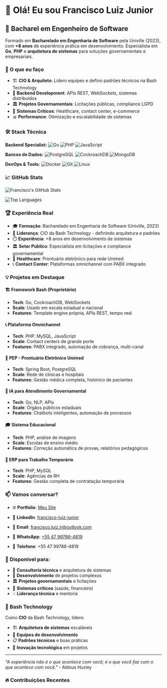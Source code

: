 # 👋 Olá! Eu sou Francisco Luiz Junior

## 🚀 Bacharel em Engenheiro de Software

Formado em **Bacharelado em Engenharia de Software** pela Univille (2023), com **+8 anos** de experiência prática em desenvolvimento. Especialista em **Go**, **PHP** e **arquitetura de sistemas** para soluções governamentais e empresariais.

### 💼 O que eu faço
- 🏗️ **CIO & Arquiteto**: Lidero equipes e defino padrões técnicos na Bash Technology
- 🔧 **Backend Development**: APIs REST, WebSockets, sistemas distribuídos
- 🏛️ **Projetos Governamentais**: Licitações públicas, compliance LGPD
- 🏥 **Sistemas Críticos**: Healthcare, contact center, e-commerce
- 📊 **Performance**: Otimização e escalabilidade de sistemas

### 🛠️ Stack Técnica

**Backend Specialist:**
![Go](https://img.shields.io/badge/-Go-00ADD8?style=flat-square&logo=go&logoColor=white)
![PHP](https://img.shields.io/badge/-PHP-777BB4?style=flat-square&logo=php&logoColor=white)
![JavaScript](https://img.shields.io/badge/-JavaScript-F7DF1E?style=flat-square&logo=javascript&logoColor=black)

**Bancos de Dados:**
![PostgreSQL](https://img.shields.io/badge/-PostgreSQL-336791?style=flat-square&logo=postgresql&logoColor=white)
![CockroachDB](https://img.shields.io/badge/-CockroachDB-6933FF?style=flat-square&logo=cockroachlabs&logoColor=white)
![MongoDB](https://img.shields.io/badge/-MongoDB-47A248?style=flat-square&logo=mongodb&logoColor=white)

**DevOps & Tools:**
![Docker](https://img.shields.io/badge/-Docker-2496ED?style=flat-square&logo=docker&logoColor=white)
![Git](https://img.shields.io/badge/-Git-F05032?style=flat-square&logo=git&logoColor=white)
![Linux](https://img.shields.io/badge/-Linux-FCC624?style=flat-square&logo=linux&logoColor=black)

### 📈 GitHub Stats

![Francisco's GitHub Stats](https://github-readme-stats.vercel.app/api?username=jrluiz96&show_icons=true&theme=dark&hide_border=true&bg_color=0D1117)

![Top Languages](https://github-readme-stats.vercel.app/api/top-langs/?username=jrluiz96&layout=compact&theme=dark&hide_border=true&bg_color=0D1117)

### 🏆 Experiência Real

- 🎓 **Formação**: Bacharelado em Engenharia de Software (Univille, 2023)
- 👔 **Liderança**: CIO da Bash Technology - definindo arquitetura e padrões
- ⏱️ **Experiência**: +8 anos em desenvolvimento de sistemas
- 🏛️ **Setor Público**: Especialista em licitações e compliance governamental
- 🏥 **Healthcare**: Prontuário eletrônico para rede Unimed
- 📞 **Contact Center**: Plataformas omnichannel com PABX integrado

### 💡 Projetos em Destaque

#### 🏗️ Framework Bash (Proprietário)
- **Tech**: Go, CockroachDB, WebSockets
- **Scale**: Usado em escala estadual e nacional
- **Features**: Template engine própria, APIs REST, tempo real

#### 📞 Plataforma Omnichannel
- **Tech**: PHP, MySQL, JavaScript
- **Scale**: Contact centers de grande porte
- **Features**: PABX integrado, automação de cobrança, multi-canal

#### 🏥 PEP - Prontuário Eletrônico Unimed
- **Tech**: Spring Boot, PostgreSQL
- **Scale**: Rede de clínicas e hospitais
- **Features**: Gestão médica completa, histórico de pacientes

#### 🤖 IA para Atendimento Governamental
- **Tech**: Go, NLP, APIs
- **Scale**: Órgãos públicos estaduais
- **Features**: Chatbots inteligentes, automação de processos

#### 🎓 Sistema Educacional
- **Tech**: PHP, análise de imagens
- **Scale**: Escolas de ensino médio
- **Features**: Correção automática de provas, relatórios pedagógicos

#### 💼 ERP para Trabalho Temporário
- **Tech**: PHP, MySQL
- **Scale**: Agências de RH
- **Features**: Gestão completa de contratação temporária

### 📫 Vamos conversar?

- 🌐 **Portfolio**: [Meu Site](https://jrluiz.com.br)
- 💼 **LinkedIn**: [francisco-luiz-junior](https://www.linkedin.com/in/francisco-luiz-junior-493918116/)
- 📧 **Email**: francisco.luiz.jr@outlook.com
- 💬 **WhatsApp**: [+55 47 99786-4819](https://wa.me/5547997864819?text=Olá!%20Vi%20seu%20GitHub%20e%20gostaria%20de%20conversar%20sobre%20um%20projeto.)

- 📱 **Telefone**: +55 47 99786-4819

### 🎯 Disponível para:
- 🤝 **Consultoria técnica** e arquitetura de sistemas
- 🚀 **Desenvolvimento** de projetos complexos
- 🏛️ **Projetos governamentais** e licitações
- 🏥 **Sistemas críticos** (saúde, financeiro)
- 💡 **Liderança técnica** e mentoria

### 🏢 Bash Technology
Como **CIO** da Bash Technology, lidero:
- 🏗️ **Arquitetura de sistemas** escaláveis
- 👥 **Equipes de desenvolvimento**
- 📋 **Padrões técnicos** e boas práticas
- 🚀 **Inovação tecnológica** em projetos

---

*"A experiência não é o que acontece com você; é o que você faz com o que acontece com você."* - Aldous Huxley

### 🔥 Contribuições Recentes
<!--START_SECTION:activity-->
<!--END_SECTION:activity-->
